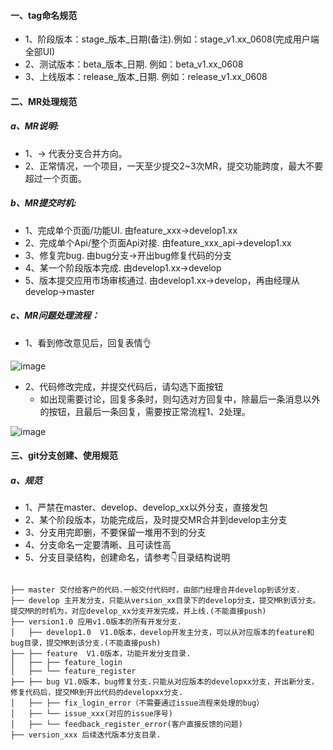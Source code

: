 
#### 一、tag命名规范

- 1、阶段版本：stage_版本_日期(备注).例如：stage_v1.xx_0608(完成用户端全部UI)
- 2、测试版本：beta_版本_日期. 例如：beta_v1.xx_0608
- 3、上线版本：release_版本_日期. 例如：release_v1.xx_0608

#### 二、MR处理规范
##### a、MR说明:
+ 1、-> 代表分支合并方向。
+ 2、正常情况，一个项目，一天至少提交2~3次MR，提交功能跨度，最大不要超过一个页面。

##### b、MR提交时机:
- 1、完成单个页面/功能UI. 由feature_xxx->develop1.xx
- 2、完成单个Api/整个页面Api对接. 由feature_xxx_api->develop1.xx
- 3、修复完bug. 由bug分支->开出bug修复代码的分支
- 4、某一个阶段版本完成. 由develop1.xx->develop
- 5、版本提交应用市场审核通过. 由develop1.xx->develop，再由经理从develop->master

##### c、MR问题处理流程：
+ 1、看到修改意见后，回复表情👌

![image](uploads/2f486ca1dc26473246744a6c2c70cc01/image.png)

+ 2、代码修改完成，并提交代码后，请勾选下面按钮
  + 如出现需要讨论，回复多条时，则勾选对方回复中，除最后一条消息以外的按钮，且最后一条回复，需要按正常流程1、2处理。

![image](uploads/2d54c7e7273c72f2691fbb8f7b702a5e/image.png)


#### 三、git分支创建、使用规范

##### a、规范  
- 1、严禁在master、develop、develop_xx以外分支，直接发包
- 2、某个阶段版本，功能完成后，及时提交MR合并到develop主分支
- 3、分支用完即删，不要保留一堆用不到的分支
- 4、分支命名一定要清晰、且可读性高
- 5、分支目录结构，创建命名，请参考👇目录结构说明

```

├── master 交付给客户的代码.一般交付代码时，由部门经理合并develop到该分支.
├── develop 主开发分支，只能从version_xx目录下的develop分支，提交MR到该分支。提交MR的时机为，对应develop_xx分支开发完成，并上线.(不能直接push)
├── version1.0 应用v1.0版本的所有开发分支.
│   ├── develop1.0  V1.0版本，develop开发主分支，可以从对应版本的feature和bug目录，提交MR到该分支.(不能直接push)
├── ├── feature  V1.0版本，功能开发分支目录.
│   ├── ├── feature_login
│   ├── └── feature_register
├── ├── bug V1.0版本，bug修复分支.只能从对应版本的developxx分支，开出新分支，修复代码后，提交MR到开出代码的developxx分支.
│   ├── ├── fix_login_error（不需要通过issue流程来处理的bug）
│   ├── └── issue_xxx(对应的issue序号)
│   ├── └── feedback_register_error(客户直接反馈的问题)
├── version_xxx 后续迭代版本分支目录.

```


